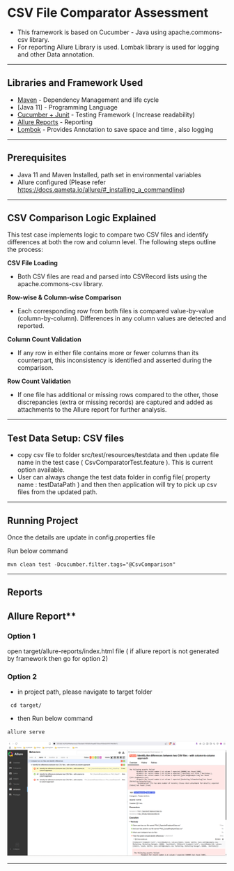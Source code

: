 # CSV File  Comparator Assessment

* This framework is based on Cucumber - Java using apache.commons-csv library.
* For reporting Allure Library is used. Lombak library is used for logging and other Data annotation.


------------------------------------------------------------
## Libraries and Framework Used

* [Maven](https://maven.apache.org/) - Dependency Management and life cycle
* [Java 11] - Programming Language
* [Cucumber + Junit](https://cucumber.io/) - Testing Framework ( Increase readability)
* [Allure Reports](https://qameta.io/allure-report/) - Reporting
* [Lombok](https://projectlombok.org/) - Provides Annotation to save space and time , also logging

------------------------------------------------------------
## Prerequisites

* Java 11 and Maven Installed, path set in environmental variables
* Allure configured
  (Please refer https://docs.qameta.io/allure/#_installing_a_commandline)
------------------------------------------------------------

## CSV Comparison Logic Explained
This test case implements logic to compare two CSV files and identify differences at both the row and column level. The following steps outline the process:

**CSV File Loading**
* Both CSV files are read and parsed into CSVRecord lists using the apache.commons-csv library.

**Row-wise & Column-wise Comparison**
* Each corresponding row from both files is compared value-by-value (column-by-column). Differences in any column values are detected and reported.

**Column Count Validation**
* If any row in either file contains more or fewer columns than its counterpart, this inconsistency is identified and asserted during the comparison.

**Row Count Validation**
* If one file has additional or missing rows compared to the other, those discrepancies (extra or missing records) are captured and added as attachments to the Allure report for further analysis.

------------------------------------------------------------
## Test Data Setup: CSV files
* copy csv file to folder src/test/resources/testdata and then update file name in the test case ( CsvComparatorTest.feature ). This is current option available.
* User can always change the test data folder in config file( property name : testDataPath ) and then then application will try to pick up csv files from the updated path.

------------------------------------------------------------
## Running Project

Once the details are update in config.properties file

Run below command
```
mvn clean test -Dcucumber.filter.tags="@CsvComparison"
```
------------------------------------------------------------
## Reports

## Allure Report**

### Option 1
open target/allure-reports/index.html file
( if allure report is not generated by framework then go for option 2)

### Option 2
* in project path, please navigate to target folder
```
 cd target/
```
* then Run below command
```
allure serve
```

![image](https://github.com/SomeshAutomation/CsvComparator/blob/master/AllureReport.png)

------------------------------------------------------------




